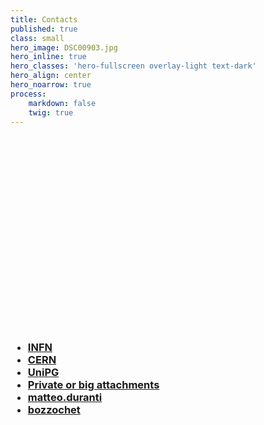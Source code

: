 ```yaml
---
title: Contacts
published: true
class: small
hero_image: DSC00903.jpg
hero_inline: true
hero_classes: 'hero-fullscreen overlay-light text-dark'
hero_align: center
hero_noarrow: true
process:
    markdown: false
    twig: true
---
```


</br>
</br>
</br>
</br>
</br>
</br>
</br>
</br>
</br>
</br>
</br>
</br>
</br>
</br>
</br>
</br>
</br>
</br>
<div style="text-align: left">
<h3>
    <ul>
        <li> <a href="mailto:{{'matteo.duranti@infn.it'|safe_email}}"><i class="fa fa-envelope-o" aria-hidden="true"></i> INFN</a></li>
        <li><a href="mailto:{{'matteo.duranti@cern.ch'|safe_email}}"><i class="fa fa-envelope-o" aria-hidden="true"></i> CERN</a></li>
        <li><a href="mailto:{{'matteo.duranti@unipg.it'|safe_email}}"><i class="fa fa-envelope-o" aria-hidden="true"></i> UniPG</a></li>
        <li><a href="mailto:{{'bozzo1983@gmail.com'|safe_email}}"><i class="fa fa-envelope-o" aria-hidden="true"></i> Private or big attachments</a></li>
        <li><a href="https://www.facebook.com/matteo.duranti"><i class="fa fa-facebook-square" aria-hidden="true"></i> matteo.duranti</a></li>
        <li><a href="https://twitter.com/bozzochet"><i class="fa fa-twitter-square" aria-hidden="true"></i> bozzochet</a></li>
    </ul>
</h3>
</div>